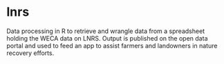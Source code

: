 # lnrs
Data processing in R to retrieve and wrangle data from a spreadsheet holding the WECA data on LNRS. Output is published on the open data portal and used to feed an app to assist farmers and landowners in nature recovery efforts.
